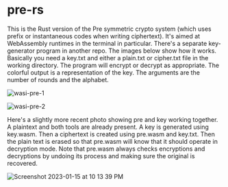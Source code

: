 
# pre-rs

This is the Rust version of the Pre symmetric crypto system (which uses prefix or instantaneous codes when writing ciphertext). It's aimed at WebAssembly runtimes in the terminal in particular. There's a separate key-generator program in another repo. The images below show how it works. Basically you need a key.txt and either a plain.txt or cipher.txt file in the working directory. The program will encrypt or decrypt as appropriate. The colorful output is a representation of the key. The arguments are the number of rounds and the alphabet. 

![wasi-pre-1](https://user-images.githubusercontent.com/90075803/212541665-64473fdc-f528-48c1-ac00-c15f1c85a0d8.png)

![wasi-pre-2](https://user-images.githubusercontent.com/90075803/212541675-912f0fcb-2e2b-4609-8eb2-9f204f0d5463.png)

Here's a slightly more recent photo showing pre and key working together. A plaintext and both tools are already present. A key is generated using key.wasm. Then a ciphertext is created using pre.wasm and key.txt. Then the plain text is erased so that pre.wasm will know that it should operate in decryption mode. Note that pre.wasm always checks encryptions and decryptions by undoing its process and making sure the original is recovered.

![Screenshot 2023-01-15 at 10 13 39 PM](https://user-images.githubusercontent.com/90075803/212591241-18ffee0b-89ab-463a-bef0-0c8e3683049c.png)
